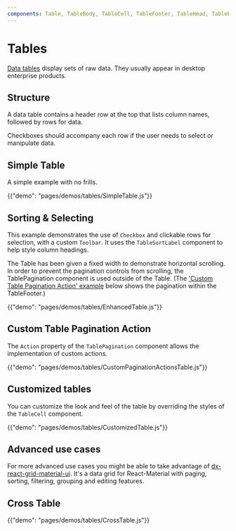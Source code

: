 ```yaml
---
components: Table, TableBody, TableCell, TableFooter, TableHead, TablePagination, TableRow, TableSortLabel
---
```


# Tables

[Data tables](https://material.io/guidelines/components/data-tables.html) display sets of raw data.
They usually appear in desktop enterprise products.

## Structure

A data table contains a header row at the top that lists column names, followed by rows for data.

Checkboxes should accompany each row if the user needs to select or manipulate data.

## Simple Table

A simple example with no frills.

{{"demo": "pages/demos/tables/SimpleTable.js"}}

## Sorting & Selecting

This example demonstrates the use of `Checkbox` and clickable rows for selection, with a custom `Toolbar`. It uses the `TableSortLabel` component to help style column headings.

The Table has been given a fixed width to demonstrate horizontal scrolling. In order to prevent the pagination controls from scrolling, the TablePagination component is used outside of the Table. (The ['Custom Table Pagination Action' example](#custom-table-pagination-action) below shows the pagination within the TableFooter.)

{{"demo": "pages/demos/tables/EnhancedTable.js"}}

## Custom Table Pagination Action

The `Action` property of the `TablePagination` component allows the implementation of
custom actions.

{{"demo": "pages/demos/tables/CustomPaginationActionsTable.js"}}

## Customized tables

You can customize the look and feel of the table by overriding the styles of the `TableCell` component.

{{"demo": "pages/demos/tables/CustomizedTable.js"}}

## Advanced use cases

For more advanced use cases you might be able to take advantage of [dx-react-grid-material-ui](https://devexpress.github.io/devextreme-reactive/react/grid/). It's a data grid for React-Material with paging, sorting, filtering, grouping and editing features.

## Cross Table
{{"demo": "pages/demos/tables/CrossTable.js"}}
